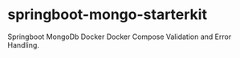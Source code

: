 # springboot-mongo-starterkit
Springboot
MongoDb
Docker
Docker Compose
Validation and Error Handling.
